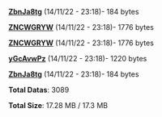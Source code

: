 [**ZbnJa8tg**](/data/ZbnJa8tg.txt) (14/11/22 - 23:18)- 184 bytes

[**ZNCWGRYW**](/data/ZNCWGRYW.txt) (14/11/22 - 23:18)- 1776 bytes

[**ZNCWGRYW**](/data/ZNCWGRYW.txt) (14/11/22 - 23:18)- 1776 bytes

[**yGcAvwPz**](/data/yGcAvwPz.txt) (14/11/22 - 23:18)- 1220 bytes

[**ZbnJa8tg**](/data/ZbnJa8tg.txt) (14/11/22 - 23:18)- 184 bytes

**Total Datas**: 3089

**Total Size**: 17.28 MB / 17.3 MB